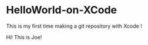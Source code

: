 # HelloWorld-on-XCode

This is my first time making a git repository with Xcode !

Hi! This is Joe!
